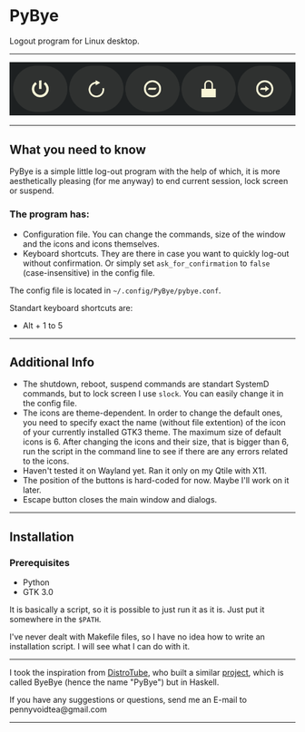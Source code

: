 # PyBye
Logout program for Linux desktop.
****
![Screenshot](/Screenshot/PyBye-window.png "App. window")
****
## What you need to know

PyBye is a simple little log-out program with the help of which, it is more aesthetically pleasing (for me anyway) to end current session, lock screen or suspend.

### The program has:

- Configuration file. You can change the commands, size of the window and the icons and icons themselves.
- Keyboard shortcuts. They are there in case you want to quickly log-out without confirmation. Or simply set `ask_for_confirmation` to `false` (case-insensitive) in the config file.

The config file is located in `~/.config/PyBye/pybye.conf`. 

Standart keyboard shortcuts are:
- Alt + 1 to 5

****

## Additional Info
* The shutdown, reboot, suspend commands are standart SystemD commands, but to lock screen I use `slock`. You can easily change it in the config file.
* The icons are theme-dependent. In order to change the default ones, you need to specify exact the name (without file extention) of the icon of your currently installed GTK3 theme. The maximum size of default icons is 6. After changing the icons and their size, that is bigger than 6, run the script in the command line to see if there are any errors related to the icons.
* Haven't tested it on Wayland yet. Ran it only on my Qtile with X11.
* The position of the buttons is hard-coded for now. Maybe I'll work on it later.
* Escape button closes the main window and dialogs.

****

## Installation

### Prerequisites
- Python
- GTK 3.0

It is basically a script, so it is possible to just run it as it is. Just put it somewhere in the `$PATH`. 
<p>I've never dealt with Makefile files, so I have no idea how to write an installation script. I will see what I can do with it.</p>

*****

I took the inspiration from [DistroTube](https://www.youtube.com/c/DistroTube "Derek Taylor's chanel"), who built a similar [project](https://gitlab.com/dwt1/byebye "ByeBye on GitLab"), which is called ByeBye (hence the name "PyBye") but in Haskell.

<p>If you have any suggestions or questions, send me an E-mail to pennyvoidtea@gmail.com </p>

*****
